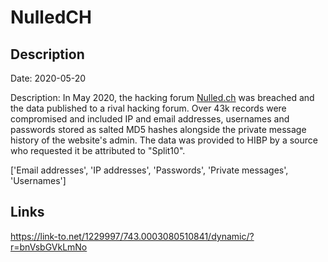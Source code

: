 # NulledCH

## Description

Date: 2020-05-20

Description:
In May 2020, the hacking forum <a href="https://www.nulled.ch/" target="_blank" rel="noopener">Nulled.ch</a> was breached and the data published to a rival hacking forum. Over 43k records were compromised and included IP and email addresses, usernames and passwords stored as salted MD5 hashes alongside the private message history of the website's admin. The data was provided to HIBP by a source who requested it be attributed to &quot;Split10&quot;.


['Email addresses', 'IP addresses', 'Passwords', 'Private messages', 'Usernames']

## Links

https://link-to.net/1229997/743.0003080510841/dynamic/?r=bnVsbGVkLmNo